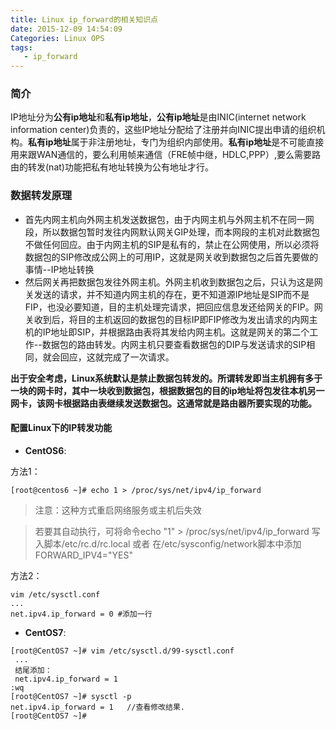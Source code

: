 ```yaml
---
title: Linux ip_forward的相关知识点
date: 2015-12-09 14:54:09
Categories: Linux OPS
tags:
   - ip_forward
---
```


### 简介 ###

IP地址分为**公有ip地址**和**私有ip地址**，**公有ip地址**是由INIC(internet network information center)负责的，这些IP地址分配给了注册并向INIC提出申请的组织机构。**私有ip地址**属于非注册地址，专门为组织内部使用。**私有ip地址**是不可能直接用来跟WAN通信的，要么利用帧来通信（FRE帧中继，HDLC,PPP）,要么需要路由的转发(nat)功能把私有地址转换为公有地址才行。

### 数据转发原理 ###

- 首先内网主机向外网主机发送数据包，由于内网主机与外网主机不在同一网段，所以数据包暂时发往内网默认网关GIP处理，而本网段的主机对此数据包不做任何回应。由于内网主机的SIP是私有的，禁止在公网使用，所以必须将数据包的SIP修改成公网上的可用IP，这就是网关收到数据包之后首先要做的事情--IP地址转换
- 然后网关再把数据包发往外网主机。外网主机收到数据包之后，只认为这是网关发送的请求，并不知道内网主机的存在，更不知道源IP地址是SIP而不是FIP，也没必要知道，目的主机处理完请求，把回应信息发还给网关的FIP。网关收到后，将目的主机返回的数据包的目标IP即FIP修改为发出请求的内网主机的IP地址即SIP，并根据路由表将其发给内网主机。这就是网关的第二个工作--数据包的路由转发。内网主机只要查看数据包的DIP与发送请求的SIP相同，就会回应，这就完成了一次请求。 


**出于安全考虑，Linux系统默认是禁止数据包转发的。所谓转发即当主机拥有多于一块的网卡时，其中一块收到数据包，根据数据包的目的ip地址将包发往本机另一网卡，该网卡根据路由表继续发送数据包。这通常就是路由器所要实现的功能。**

#### 配置Linux下的IP转发功能 ####

- **CentOS6**:

方法1：
```
[root@centos6 ~]# echo 1 > /proc/sys/net/ipv4/ip_forward
```
> 注意：这种方式重启网络服务或主机后失效

> 若要其自动执行，可将命令echo "1" > /proc/sys/net/ipv4/ip_forward 写入脚本/etc/rc.d/rc.local 或者 在/etc/sysconfig/network脚本中添加 FORWARD_IPV4="YES"

方法2：
```
vim /etc/sysctl.conf
...
net.ipv4.ip_forward = 0 #添加一行
```

- **CentOS7**:
```
[root@CentOS7 ~]# vim /etc/sysctl.d/99-sysctl.conf 
 ...
 结尾添加：
 net.ipv4.ip_forward = 1
:wq
[root@CentOS7 ~]# sysctl -p
net.ipv4.ip_forward = 1   //查看修改结果.
[root@CentOS7 ~]#
```